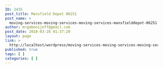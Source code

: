 ```yaml
---
ID: 2435
post_title: Mansfield Depot 06251
post_name: >
  moving-services-moving-services-moving-services-mansfielddepot-06251
author: mrgabonijeff@gmail.com
post_date: 2018-03-28 01:37:20
layout: page
link: >
  http://localhost/wordpress/moving-services-moving-services-moving-services-mansfielddepot-06251/
published: true
tags: [ ]
categories: [ ]
---
```

